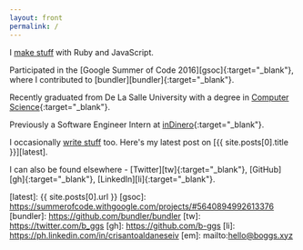 ```yaml
---
layout: front
permalink: /
---
```


I [make stuff][make] with Ruby and JavaScript.

Participated in the [Google Summer of Code 2016][gsoc]{:target="\_blank"}, where I contributed to [bundler][bundler]{:target="\_blank"}.

Recently graduated from De La Salle University with a degree in [Computer Science][csst]{:target="\_blank"}.

Previously a Software Engineer Intern at [inDinero][ind]{:target="\_blank"}.

I occasionally [write stuff][write] too. Here's my latest post on [{{ site.posts[0].title }}][latest].

I can also be found elsewhere - [Twitter][tw]{:target="\_blank"}, [GitHub][gh]{:target="\_blank"}, [LinkedIn][li]{:target="\_blank"}.

[make]: /projects
[write]: /blog
[csst]: http://www.dlsu.edu.ph/academics/programs/undergraduate/ccs/cs-st.asp
[ind]: http://www.indinero.com/
[latest]: {{ site.posts[0].url }}
[gsoc]: https://summerofcode.withgoogle.com/projects/#5640894992613376
[bundler]: https://github.com/bundler/bundler
[tw]: https://twitter.com/b_ggs
[gh]: https://github.com/b-ggs
[li]: https://ph.linkedin.com/in/crisantoaldaneseiv
[em]: mailto:hello@boggs.xyz
